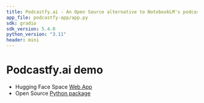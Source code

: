 ```yaml
---
title: Podcastfy.ai - An Open Source alternative to NotebookLM's podcast feature
app_file: podcastfy-app/app.py
sdk: gradio
sdk_version: 5.4.0
python_version: "3.11"
header: mini
---
```

# Podcastfy.ai demo

- Hugging Face Space [Web App](https://huggingface.co/spaces/thatupiso/Podcastfy.ai_demo)
- Open Source [Python package](https://www.podcastfy.ai)